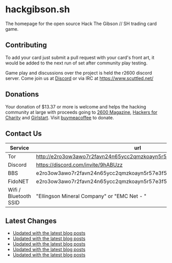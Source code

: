 # hackgibson.sh
The homepage for the open source Hack The Gibson // SH trading card game.


## Contributing

To add your card just submit a pull request with your card's front art, it would be added to the next run of set after community play testing.

Game play and discussions over the project is held the r2600 discord server. Come join us at [Discord](https://discord.com/invite/9hABUzz) or via IRC at https://www.scuttled.net/


## Donations

Your donation of $13.37 or more is welcome and helps the hacking community at large with proceeds going to [2600 Magazine](https://2600.com/), [Hackers for Charity](https://hackersforcharity.org) and [Girlstart](https://girlstart.org).  Visit [buymeacoffee](https://www.buymeacoffee.com/hackgibson.sh) to donate.


## Contact Us

Service | url
-|-
Tor | http://e2ro3ow3awo7r2favn24n65ycc2qmzkoayn5r57e3f56nvjwdcgg32ad.onion
Discord | https://discord.com/invite/9hABUzz
BBS | e2ro3ow3awo7r2favn24n65ycc2qmzkoayn5r57e3f56nvjwdcgg32ad.onion:23
FidoNET | e2ro3ow3awo7r2favn24n65ycc2qmzkoayn5r57e3f56nvjwdcgg32ad.onion:24554
Wifi / Bluetooth SSID | "Ellingson Mineral Company" or "EMC Net - <fidonet address>"

## Latest Changes
<!-- BLOG-POST-LIST:START -->
- [Updated with the latest blog posts](https://github.com/DFW2600/hackgibson.sh/commit/eb0fb99ceea553e3458be8cf3d8a0ff7f1a17225)
- [Updated with the latest blog posts](https://github.com/DFW2600/hackgibson.sh/commit/376967de4e522b332c546490e4608a602cfc3ea8)
- [Updated with the latest blog posts](https://github.com/DFW2600/hackgibson.sh/commit/eb056e56db32bae1893c65ff0adcf7872eb51181)
- [Updated with the latest blog posts](https://github.com/DFW2600/hackgibson.sh/commit/e0eed64290b2a4b54dec80bec2b56c6af23cf3c2)
- [Updated with the latest blog posts](https://github.com/DFW2600/hackgibson.sh/commit/18e8a22903103f1a6ab736201f45342d251dd04e)
<!-- BLOG-POST-LIST:END -->
